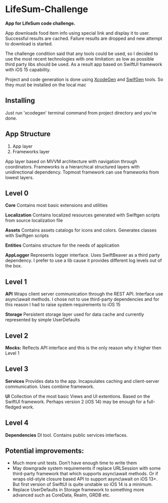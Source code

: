 
# LifeSum-Challenge

**App for LifeSum code challenge.**

App downloads food item info using special link and display it to user. Successful results are cached. Failure results are dropped and new attempt to download is started.

The challenge condition said that any tools could be used, so I decided to use the most recent technologies with one limitation: as low as possible third party libs should be used.
As a result app based on SwiftUI framework with iOS 15 capability. 

Project and code generation is done using [XcodeGen](https://github.com/yonaskolb/XcodeGen) and [SwifGen](https://github.com/SwiftGen/SwiftGen) tools. So they must be installed on the local mac

## Installing

Just run 'xcodegen' terminal command from project directory and you're done.

## App Structure
 1. App layer 
 2. Frameworks layer

App layer based on MVVM architecture with navigation through coordinators.
Frameworks is a hierarchical structured layers with unidirectional dependency. Topmost framework can use frameworks from lowest layers.

## Level 0
**Core** 
Contains most basic extensions and utilities

**Localization**
Contains localized resources generated with Swiftgen scripts from source localization file

**Assets**
Contains assets catalogs for icons and colors. Generates classes with Swiftgen scripts

**Entities**
Contains structure for the needs of application

**AppLogger**
Represents logger interface. Uses SwiftBeaver as a third party dependency. I prefer to use a lib cause it provides different log levels out of the box.

## Level 1

**API**
Wraps client server communication through the REST API. Interface use async\await methods. I chose not to use third-party dependencies and for this reason I had to raise system requirements to iOS 15

**Storage**
Persistent storage layer used for data cache and currently represented by simple UserDefaults

## Level 2

**Mocks:**
Reflects API interface and this is the only reason why it higher then Level 1

## Level 3

**Services**
Provides data to the app. Incapsulates caching and client-server communication. Uses combine framework.

**UI**
Collection of the most basic Views and UI extentions. Based on the SwiftUI framework. Perhaps version 2 (iOS 14) may be enough for a full-fledged work.

## Level 4

**Dependencies**
DI tool. Contains public services interfaces.

## Potential improvements:
- Much more unit tests. Don’t have enough time to write them
- May downgrade system requirements if replace URLSession with some third-party framework that which supports async\await methods. Or if wraps old-style closure based API to support async\await on iOS 13+. But first version of SwiftUI is quite unstable so iOS 14 is a minimum.
- Replace UserDefaults in Storage framework to something more advanced such as CoreData, Realm, GRDB etc.
